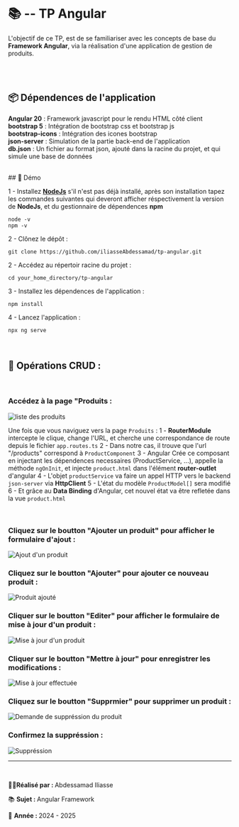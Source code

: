 # 📚 -- TP Angular

L'objectif de ce TP, est de se familiariser avec les concepts de base du **Framework Angular**, via la 
réalisation d'une application de gestion de produits.

<br /><br />

## 📦 Dépendences de l'application

**Angular 20** : Framework javascript pour le rendu HTML côté client <br />
**bootstrap 5** : Intégration de bootstrap css et bootstrap js <br />
**bootstrap-icons** : Intégration des icones bootstrap <br />
**json-server** : Simulation de la partie back-end de l'application <br />
**db.json** : Un fichier au format json, ajouté dans la racine du projet, et qui simule une base de données

<br />
## 📌 Démo

1 - Installez <a href="https://nodejs.org/en/download">**NodeJs**</a> s'il n'est pas déjà installé, après son installation tapez les commandes suivantes qui deveront afficher réspectivement la version de **NodeJs**, et du gestionnaire de dépendences **npm**
```
node -v 
npm -v
```

2 - Clônez le dépôt : 
```
git clone https://github.com/iliasseAbdessamad/tp-angular.git
```

2 - Accédez au répertoir racine du projet :
```
cd your_home_directory/tp-angular
```

3 - Installez les dépendences de l'application : 
```
npm install
```

4 - Lancez l'application : 
```
npx ng serve
```

<br />

## 🏁 Opérations CRUD :  

<br />

### Accédez à la page "Produits :

<img src="./imgs/products_list.png" alt="liste des produits" />

Une fois que vous naviguez vers la page `Produits` :
1 - **RouterModule** intercepte le clique, change l'URL, et cherche une correspondance de route depuis le fichier `app.routes.ts` 
2 - Dans notre cas, il trouve que l'url "/products" correspond à `ProductComponent`
3 - Angular Crée ce composant en injectant les dépendences necessaires (ProductService, ...), appelle la méthode `ngOnInit`, 
et injecte `product.html` dans l'élément **router-outlet** d'angular
4 - L'objet `productService` va faire un appel HTTP vers le backend `json-server` via **HttpClient**
5 - L'état du modèle `ProductModel[]` sera modifié
6 - Et grâce au **Data Binding** d'Angular, cet nouvel état va être refletée dans la vue `product.html`  

<br />

### Cliquez sur le boutton "Ajouter un produit" pour afficher le formulaire d'ajout :

<img src="./imgs/product_add.png" alt="Ajout d'un produit" />

<br />

### Cliquez sur le boutton "Ajouter" pour ajouter ce nouveau produit :

<img src="./imgs/products_list2.png" alt="Produit ajouté" />

<br />

### Cliquer sur le boutton "Editer" pour afficher le formulaire de mise à jour d'un produit :

<img src="./imgs/product_update.png" alt="Mise à jour d'un produit" />

<br />

### Cliquer sur le boutton "Mettre à jour" pour enregistrer les modifications :

<img src="./imgs/products_list3.png" alt="Mise à jour effectuée" />

<br />

### Cliquez sur le boutton "Supprmier" pour supprimer un produit :

<img src="./imgs/product_delete.png" alt="Demande de suppréssion du produit" />

<br />

### Confirmez la suppréssion :

<img src="./imgs/products_list4.png" alt="Suppréssion" />

<br />
<hr />
<br />
<p>🧑‍💻<b>Réalisé par : </b>Abdessamad Iliasse</p>
<p>📚 <b>Sujet : </b>Angular Framework</p>
<p>📅 <b>Année : </b>2024 - 2025</p>

